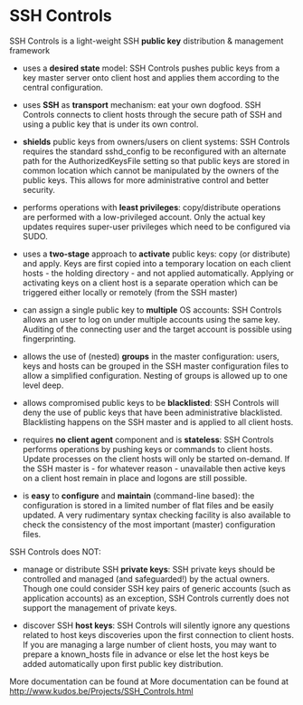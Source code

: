 # SSH Controls
SSH Controls is a light-weight SSH **public key** distribution & management framework

* uses a **desired state** model: SSH Controls pushes public keys from a key master server onto client host and applies them according to the central configuration.

* uses **SSH** as **transport** mechanism: eat your own dogfood. SSH Controls connects to client hosts through the secure path of SSH and using a public key that is under its own control.

* **shields** public keys from owners/users on client systems: SSH Controls requires the standard sshd_config to be reconfigured with an alternate path for the AuthorizedKeysFile setting so that public keys are stored in common location which cannot be manipulated by the owners of the public keys. This allows for more administrative control and better security. 

* performs operations with **least privileges**: copy/distribute operations are performed with a low-privileged account. Only the actual key updates requires super-user privileges which need to be configured via SUDO.

* uses a **two-stage** approach to **activate** public keys: copy (or distribute) and apply. Keys are first copied into a temporary location on each client hosts - the holding directory - and not applied automatically. Applying or activating keys on a client host is a separate operation which can be triggered either locally or remotely (from the SSH master)

* can assign a single public key to **multiple** OS accounts: SSH Controls allows an user to log on under multiple accounts using the same key. Auditing of the connecting user and the target account is possible using fingerprinting.

* allows the use of (nested) **groups** in the master configuration: users, keys and hosts can be grouped in the SSH master configuration files to allow a simplified configuration. Nesting of groups is allowed up to one level deep.

* allows compromised public keys to be **blacklisted**: SSH Controls will deny the use of public keys that have been administrative blacklisted. Blacklisting happens on the SSH master and is applied to all client hosts.

* requires **no client agent** component and is **stateless**: SSH Controls performs operations by pushing keys or commands to client hosts. Update processes on the client hosts will only be started on-demand. If the SSH master is - for whatever reason - unavailable then active keys on a client host remain in place and logons are still possible.

* is **easy** to **configure** and **maintain** (command-line based): the configuration is stored in a limited number of flat files and be easily updated. A very rudimentary syntax checking facility is also available to check the consistency of the most important (master) configuration files.


SSH Controls does NOT:

* manage or distribute SSH **private keys**: SSH private keys should be controlled and managed (and safeguarded!) by the actual owners. Though one could consider SSH key pairs of generic accounts (such as application accounts) as an exception, SSH Controls currently does not support the management of private keys.

* discover SSH **host keys**: SSH Controls will silently ignore any questions related to host keys discoveries upon the first connection to client hosts. If you are managing a large number of client hosts, you may want to prepare a known_hosts file in advance or else let the host keys be added automatically upon first public key distribution.

More documentation can be found at More documentation can be found at http://www.kudos.be/Projects/SSH_Controls.html
